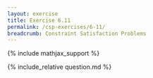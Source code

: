 ```yaml
---
layout: exercise
title: Exercise 6.11
permalink: /csp-exercises/6-11/
breadcrumb: Constraint Satisfaction Problems
---
```


{% include mathjax_support %}

<div><i class="arrow-up" data-chapter="csp-exercises" data-exercise="ex_11" data-rating="0"></i></div>
{% include_relative question.md %}
